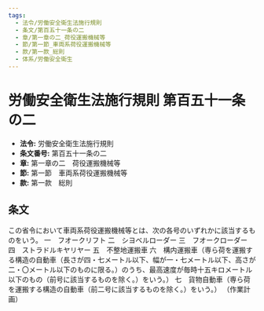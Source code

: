 ```yaml
---
tags:
  - 法令/労働安全衛生法施行規則
  - 条文/第百五十一条の二
  - 章/第一章の二_荷役運搬機械等
  - 節/第一節_車両系荷役運搬機械等
  - 款/第一款_総則
  - 体系/労働安全衛生
---
```

# 労働安全衛生法施行規則 第百五十一条の二

- **法令:** 労働安全衛生法施行規則
- **条文番号:** 第百五十一条の二
- **章:** 第一章の二　荷役運搬機械等
- **節:** 第一節　車両系荷役運搬機械等
- **款:** 第一款　総則

## 条文
この省令において車両系荷役運搬機械等とは、次の各号のいずれかに該当するものをいう。
一　フオークリフト
二　シヨベルローダー
三　フオークローダー
四　ストラドルキヤリヤー
五　不整地運搬車
六　構内運搬車（専ら荷を運搬する構造の自動車（長さが四・七メートル以下、幅が一・七メートル以下、高さが二・〇メートル以下のものに限る。）のうち、最高速度が毎時十五キロメートル以下のもの（前号に該当するものを除く。）をいう。）
七　貨物自動車（専ら荷を運搬する構造の自動車（前二号に該当するものを除く。）をいう。）
（作業計画）

